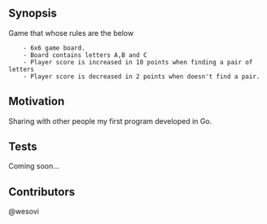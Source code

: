 ## Synopsis

Game that whose rules are the below
    
        - 6x6 game board.
        - Board contains letters A,B and C
        - Player score is increased in 10 points when finding a pair of letters
        - Player score is decreased in 2 points when doesn't find a pair.

## Motivation

Sharing with other people my first program developed in Go.

## Tests

Coming soon...

## Contributors

@wesovi

